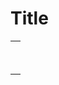 Title
=====

<table><tbody><tr class="odd"><td><br />
</td></tr><tr class="even"><td><br />
</td></tr></tbody></table>
